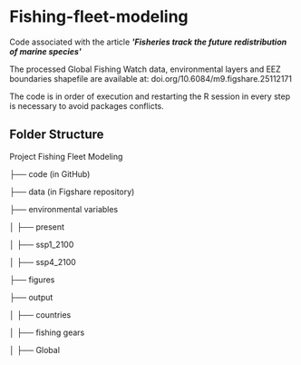 # Fishing-fleet-modeling
Code associated with the article ***'Fisheries track the future redistribution of marine species'***

The processed Global Fishing Watch data, environmental layers and EEZ boundaries shapefile are available at: doi.org/10.6084/m9.figshare.25112171

The code is in order of execution and  restarting the R session in every step is necessary to avoid packages conflicts.

## Folder Structure

Project Fishing Fleet Modeling

├── code (in GitHub)

├── data (in Figshare repository)

├── environmental variables

│ ├── present

│ ├── ssp1_2100

│ ├── ssp4_2100

├── figures

├── output

│ ├── countries

│ ├── fishing gears

│ ├── Global
